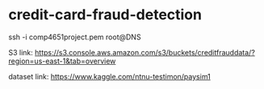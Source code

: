 # credit-card-fraud-detection

ssh -i comp4651project.pem root@DNS

S3 link: https://s3.console.aws.amazon.com/s3/buckets/creditfrauddata/?region=us-east-1&tab=overview

dataset link: https://www.kaggle.com/ntnu-testimon/paysim1
